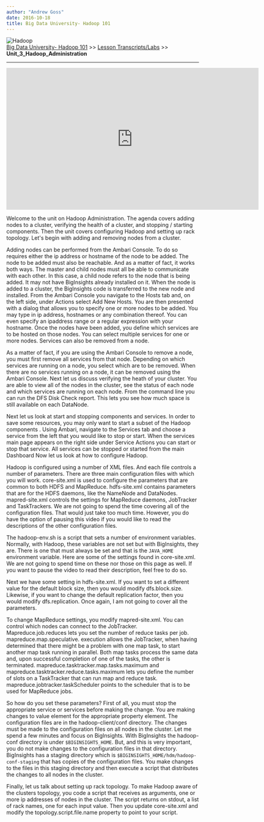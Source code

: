 ```yaml
---
author: "Andrew Goss"
date: 2016-10-18
title: Big Data University- Hadoop 101
---
```

![Hadoop](/img/post/hadoop.png "Hadoop")<br>
<a href="/2017/big-data-university--hadoop-101/">Big Data University- Hadoop 101</a> >> <a href="/2017/big-data-university--hadoop-101/lesson_transcripts_labs">Lesson Transcripts/Labs</a> >> <b>Unit_3_Hadoop_Administration</b>
<hr>

<iframe width="660" height="371" src="https://www.youtube.com/embed/LtGliUam-_U" frameborder="0" allowfullscreen></iframe>

Welcome to the unit on Hadoop Administration. The agenda covers adding nodes to a cluster,
verifying the health of a cluster, and stopping / starting components. Then the unit covers
configuring Hadoop and setting up rack topology.
Let's begin with adding and removing nodes from a cluster.

Adding nodes can be performed from the Ambari Console. To do so requires either the ip address
or hostname of the node to be added. The node to be added must also be reachable. And as
a matter of fact, it works both ways. The master and child nodes must all be able to
communicate with each other. In this case, a child node refers to the node that is being
added. It may not have BigInsights already installed on it. When the node is added to
a cluster, the BigInsights code is transferred to the new node and installed.
From the Ambari Console you navigate to the Hosts tab and, on the left side, under Actions
select Add New Hosts. You are then presented with a dialog that allows you to specify one
or more nodes to be added. You may type in ip address, hostnames or any combination thereof.
You can even specify an ipaddress range or a regular expression with your hostname.
Once the nodes have been added, you define which services are to be hosted on those nodes.
You can select multiple services for one or more nodes.
Services can also be removed from a node.

As a matter of fact, if you are using the Ambari Console to remove a node, you must
first remove all services from that node. Depending on which services are running on
a node, you select which are to be removed. When there are no services running on a node,
it can be removed using the Ambari Console.
Next let us discuss verifying the heath of your cluster.
You are able to view all of the nodes in the cluster, see the status of each node and which
services are running on each node.
From the command line you can run the DFS Disk Check report. This lets you see how
much space is still available on each DataNode.

Next let us look at start and stopping components and services.
In order to save some resources, you may only want to start a subset of the Hadoop
components . Using Ambari, navigate to the Services tab and choose a service from the
left that you would like to stop or start. When the services main page appears on the
right side under Service Actions you can start or stop that service.
All services can be stopped or started from the main Dashboard
Now let us look at how to configure Hadoop.

Hadoop is configured using a number of XML files. And each file controls a number of
parameters. There are three main configuration files with which you will work.
core-site.xml is used to configure the parameters that are common to both HDFS and
MapReduce. hdfs-site.xml contains parameters that
are for the HDFS daemons, like the NameNode and DataNodes.
mapred-site.xml controls the settings for MapReduce daemons, JobTracker and TaskTrackers.
We are not going to spend the time covering all of the configuration files. That would
just take too much time. However, you do have the option of pausing this video if you would
like to read the descriptions of the other configuration files.

The hadoop-env.sh is a script that sets a number of environment variables. Normally,
with Hadoop, these variables are not set but with BigInsights, they are. There is one that
must always be set and that is the `JAVA_HOME` environment variable.
Here are some of the settings found in core-site.xml. We are not going to spend time on these nor
those on this page as well. If you want to pause the video to read their description,
feel free to do so.

Next we have some setting in hdfs-site.xml. If you want to set a different value for the
default block size, then you would modify dfs.block.size. Likewise, if you want to change
the default replication factor, then you would modify dfs.replication. Once again, I am not
going to cover all the parameters.

To change MapReduce settings, you modify mapred-site.xml. You can control which nodes can connect to
the JobTracker. Mapreduce.job.reduces lets you set the number
of reduce tasks per job. mapreduce.map.speculative. execution allows the JobTracker, when having
determined that there might be a problem with one map task, to start another map task running
in parallel. Both map tasks process the same data and, upon successful completion of one
of the tasks, the other is terminated. mapreduce.tasktracker.map.tasks.maximum and mapreduce.tasktracker.reduce.tasks.maximum
lets you define the number of slots on a TaskTracker that can run map and reduce task.
mapreduce.jobtracker.taskScheduler points to the scheduler that is to be used for MapReduce
jobs.

So how do you set these parameters? First of all, you must stop the appropriate service
or services before making the change. You are making changes to value element for the
appropriate property element. The configuration files are in the hadoop-client/conf directory.
The changes must be made to the configuration files on all nodes in the cluster.
Let me spend a few minutes and focus on BigInsights. With BigInsights the hadoop-conf directory
is under `$BIGINSIGHTS_HOME`. But, and this is very important, you do not make changes
to the configuration files in that directory. BigInsights has a staging directory which
is `$BIGINSIGHTS_HOME/hdm/hadoop-conf-staging` that has copies of the configuration files.
You make changes to the files in this staging directory and then execute a script that distributes
the changes to all nodes in the cluster.

Finally, let us talk about setting up rack topology.
To make Hadoop aware of the clusters topology, you code a script that receives as arguments,
one or more ip addresses of nodes in the cluster. The script returns on stdout, a list of rack
names, one for each input value. Then you update core-site.xml and modify the topology.script.file.name
property to point to your script.